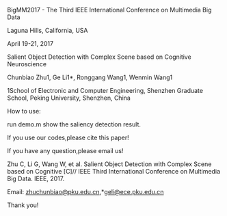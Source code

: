 BigMM2017 - The Third IEEE International Conference on Multimedia Big Data

Laguna Hills, California, USA  

April 19-21, 2017

Salient Object Detection with Complex Scene based on Cognitive Neuroscience

Chunbiao Zhu1, Ge Li1*, Ronggang Wang1, Wenmin Wang1

1School of Electronic and Computer Engineering, Shenzhen Graduate School, Peking University, Shenzhen, China

How to use:

run demo.m show the saliency detection result.

If you use our codes,please cite this paper!

If you have any question,please email us!

Zhu C, Li G, Wang W, et al. Salient Object Detection with Complex Scene based on Cognitive [C]// IEEE Third International Conference on Multimedia Big Data. IEEE, 2017. 

Email: zhuchunbiao@pku.edu.cn,*geli@ece.pku.edu.cn

Thank you!
